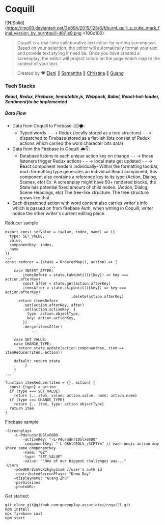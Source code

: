 # Coquill 

![N|Solid](https://img00.deviantart.net/3b69/i/2015/125/6/f/burnt_quill_s_cutie_mark_final_version_by_burntquill-d8j1is9.png =100x100)

> Coquill is a real-time collaborative text editor for writing screenplays. 
> Based on your selection, the editor will automatically format your text and 
> provide text styling if need be. Once you have created a screenplay, 
> the editor will project colors on the page which map to the context of your text.
>
> Created by ❤️ [Eleni](https://github.com/DatGreekChick) 💜 [Samantha](https://github.com/samsterzz)  💖 [Christina](https://github.com/cyng24) 💙 [Guang](https://github.com/guangLess)️
️

### Tech Stacks
*****React, Redux, Firebase, Immutable.js, Webpack, Babel, React-hot-loader, Sentiment(to be implemented*****

##### Data Flow
  - Data from Coquill to Firebase 👆🏽🌪:              
    - Typed words - - ->  Redux (locally stored as a tree structure) - - > dispatched to Firebase(stored as a flat-ish lists consist of Redux actions which carried the word character bits data)
- Data from the Firebase to Coquill 🌧☟:
    - Database listens to each unique action key on change - - -> those listeners trigger Redux actions - - -> local state get updated - - -> React component renders individually- Within the formatting toolbar, each formatting type generates an individual React component, this component also contains a reference key to its type (Action, Dialog, Scenes, etc) Ex: A screenplay might have 50+ rendered blocks, the State has potential fixed amount of child nodes. (Action, Dialog, Scene Headings, etc)
The tree-like structure. The tree structure grows like that.
- Each dispatched action with word content also carries writer's info which is passed on from firebase Auth, when writing in Coquill, writer notice the other writer's current editing place.

Reducer sample
````
export const setValue = (value, index, name) => ({
  type: SET_VALUE,
  value,
  componentKey: index,
  name
})
...
const reducer = (state = OrderedMap(), action) => {
                    ...
    case INSERT_AFTER:
        itemsBefore = state.takeUntil(({key}) => key === action.afterKey)
        const after = state.get(action.afterKey)
        itemsAfter = state.skipUntil(({key}) => key === action.afterKey)
                              .delete(action.afterKey)
      return itemsBefore             
        .set(action.afterKey, after) 
        .set(action.actionKey, {   
          type: action.objectType,
          key: action.actionKey,
        })
        .merge(itemsAfter)    
            ...

    case SET_VALUE:
    case CHANGE_TYPE:
      return state.update(action.componentKey, item => itemReducer(item, action))
    
    default: return state
         }
    }
...

function itemReducer(item = {}, action) {
  const {type} = action
  if (type === SET_VALUE)
    return {...item, value: action.value, name: action.name}
  if (type === CHANGE_TYPE)
    return {...item, type: action.objectType}
  return item
}
````
Firebase sample
```
-Screenplays
    -L-Pdurudnr1DSlx08BO
        -actionKey: "-L-Pdurudnr1DSlx08BO"
        -componentKey: "-L-O8hlCEDLV_z3CPTYm" // each unqic action may share same componentKey
        -name: "GZ"
        -type: "SET_VALUE"
        -value: ""One of our biggest challenges was..."
-Users
    -xOedKRr8zoVvKzhgby1xx0 //user's auth id
    -contributedScreenPlays: "Demo Day"
    -displayName: "Guang Zhu"
    -permissions
    -photoURL:
```

Get started:
```
git clone git@github.com:queenplay-associates/coquill.git
npm install
npx firebase init
npm start
```


